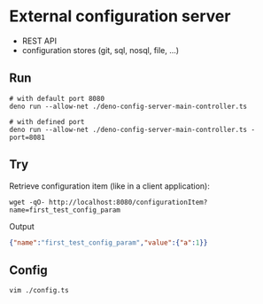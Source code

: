 
# External configuration server

- REST API
- configuration stores (git, sql, nosql, file, ...)

## Run

```shell
# with default port 8080
deno run --allow-net ./deno-config-server-main-controller.ts

# with defined port
deno run --allow-net ./deno-config-server-main-controller.ts -port=8081
```

## Try

Retrieve configuration item (like in a client application):

```shell
wget -qO- http://localhost:8080/configurationItem?name=first_test_config_param
```

Output

```json
{"name":"first_test_config_param","value":{"a":1}}
```

## Config

```shell
vim ./config.ts
```
